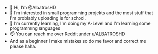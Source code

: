 - 👋 Hi, I’m @AlbatrosHD
- 👀 I’m interested in small programming projekts and the most stuff that I'm problably uploading is for school.
- 🌱 I’m currently learning, I'm doing my A-Level and I'm learning some programming languages
- 📫 You can reach me over Reddit under u/ALBATROSHD
- And as a beginner I make mistakes so do me favor and correct me please haha.


